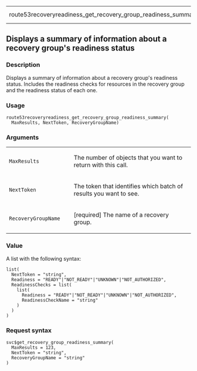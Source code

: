 <table style="width: 100%;">
<tbody>
<tr class="odd">
<td>route53recoveryreadiness_get_recovery_group_readiness_summary</td>
<td style="text-align: right;">R Documentation</td>
</tr>
</tbody>
</table>

## Displays a summary of information about a recovery group's readiness status

### Description

Displays a summary of information about a recovery group's readiness
status. Includes the readiness checks for resources in the recovery
group and the readiness status of each one.

### Usage

    route53recoveryreadiness_get_recovery_group_readiness_summary(
      MaxResults, NextToken, RecoveryGroupName)

### Arguments

<table>
<colgroup>
<col style="width: 35%" />
<col style="width: 65%" />
</colgroup>
<tbody>
<tr class="odd">
<td><code
id="route53recoveryreadiness_get_recovery_group_readiness_summary_:_MaxResults">MaxResults</code></td>
<td><p>The number of objects that you want to return with this
call.</p></td>
</tr>
<tr class="even">
<td><code
id="route53recoveryreadiness_get_recovery_group_readiness_summary_:_NextToken">NextToken</code></td>
<td><p>The token that identifies which batch of results you want to
see.</p></td>
</tr>
<tr class="odd">
<td><code
id="route53recoveryreadiness_get_recovery_group_readiness_summary_:_RecoveryGroupName">RecoveryGroupName</code></td>
<td><p>[required] The name of a recovery group.</p></td>
</tr>
</tbody>
</table>

### Value

A list with the following syntax:

    list(
      NextToken = "string",
      Readiness = "READY"|"NOT_READY"|"UNKNOWN"|"NOT_AUTHORIZED",
      ReadinessChecks = list(
        list(
          Readiness = "READY"|"NOT_READY"|"UNKNOWN"|"NOT_AUTHORIZED",
          ReadinessCheckName = "string"
        )
      )
    )

### Request syntax

    svc$get_recovery_group_readiness_summary(
      MaxResults = 123,
      NextToken = "string",
      RecoveryGroupName = "string"
    )
